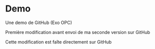 # Demo
Une demo de GitHub (Exo OPC)

Première modification avant envoi de ma seconde version sur GitHub

Cette modification est faîte directement sur GitHub
